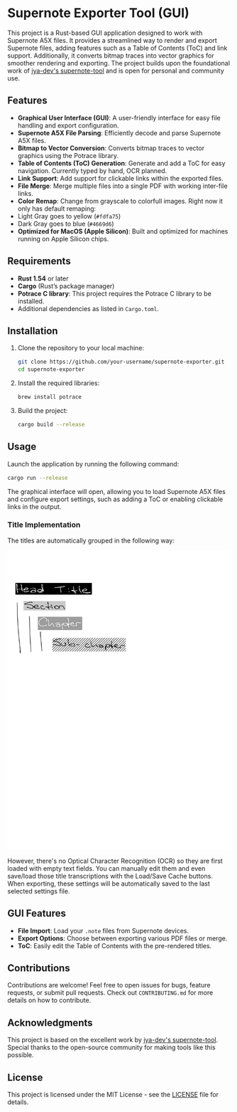 # Supernote Exporter Tool (GUI)

This project is a Rust-based GUI application designed to work with Supernote A5X files. It provides a streamlined way to render and export Supernote files, adding features such as a Table of Contents (ToC) and link support. Additionally, it converts bitmap traces into vector graphics for smoother rendering and exporting. The project builds upon the foundational work of [jya-dev's supernote-tool](https://github.com/jya-dev/supernote-tool) and is open for personal and community use.

## Features

- **Graphical User Interface (GUI)**: A user-friendly interface for easy file handling and export configuration.
- **Supernote A5X File Parsing**: Efficiently decode and parse Supernote A5X files.
- **Bitmap to Vector Conversion**: Converts bitmap traces to vector graphics using the Potrace library.
- **Table of Contents (ToC) Generation**: Generate and add a ToC for easy navigation. Currently typed by hand, OCR planned.
- **Link Support**: Add support for clickable links within the exported files.
- **File Merge**: Merge multiple files into a single PDF with working inter-file links.
- **Color Remap**: Change from grayscale to colorfull images. Right now it only has default remaping:
 - Light Gray goes to yellow (`#fdfa75`)
 - Dark Gray goes to blue (`#4669d6`)
- **Optimized for MacOS (Apple Silicon)**: Built and optimized for machines running on Apple Silicon chips.

## Requirements

- **Rust 1.54** or later
- **Cargo** (Rust’s package manager)
- **Potrace C library**: This project requires the Potrace C library to be installed. 
- Additional dependencies as listed in `Cargo.toml`.

## Installation

1. Clone the repository to your local machine:

    ```bash
    git clone https://github.com/your-username/supernote-exporter.git
    cd supernote-exporter
    ```

2. Install the required libraries:

    ```bash
    brew install potrace
    ```

3. Build the project:

    ```bash
    cargo build --release
    ```

## Usage

Launch the application by running the following command:

```bash
cargo run --release
```

The graphical interface will open, allowing you to load Supernote A5X files and configure export settings, such as adding a ToC or enabling clickable links in the output.

### Title Implementation

The titles are automatically grouped in the following way:

![Black, Light Gray, Dark Gray, Striped](./examples/Test%20Doc_Page_3.png)

However, there's no Optical Character Recognition (OCR) so they are first loaded with empty text fields. You can manually edit them and even save/load those title transcriptions with the Load/Save Cache buttons. When exporting, these settings will be automatically saved to the last selected settings file.

## GUI Features

- **File Import**: Load your `.note` files from Supernote devices.
- **Export Options**: Choose between exporting various PDF files or merge.
- **ToC**: Easily edit the Table of Contents with the pre-rendered titles.

## Contributions

Contributions are welcome! Feel free to open issues for bugs, feature requests, or submit pull requests. Check out `CONTRIBUTING.md` for more details on how to contribute.

## Acknowledgments

This project is based on the excellent work by [jya-dev's supernote-tool](https://github.com/jya-dev/supernote-tool). Special thanks to the open-source community for making tools like this possible.

## License

This project is licensed under the MIT License - see the [LICENSE](LICENSE) file for details.
